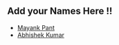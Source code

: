 ## Add your Names Here !!
- [Mayank Pant](https://github.com/obiwan04kanobi)
- [Abhishek Kumar](https://github.com/ABHISHEKKUMAR72)
